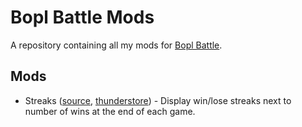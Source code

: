 # Bopl Battle Mods

A repository containing all my mods for [Bopl Battle](https://store.steampowered.com/app/1686940/Bopl_Battle/).

## Mods

 - Streaks ([source](https://github.com/l0f3n/BoplBattleMods/tree/main/Streaks), [thunderstore](https://thunderstore.io/c/bopl-battle/p/Lofen/Streaks/)) - Display win/lose streaks next to number of wins at the end of each game.

